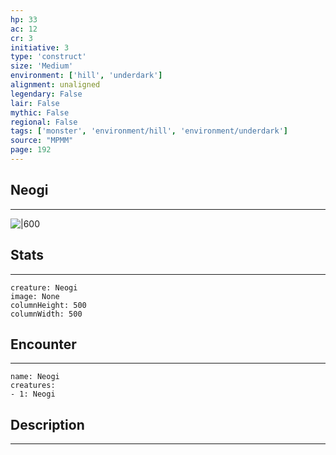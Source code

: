```yaml
---
hp: 33
ac: 12
cr: 3
initiative: 3
type: 'construct'    
size: 'Medium'
environment: ['hill', 'underdark']
alignment: unaligned
legendary: False
lair: False
mythic: False
regional: False
tags: ['monster', 'environment/hill', 'environment/underdark']
source: "MPMM"
page: 192
---
```


## Neogi
---

![|600](D:/Program%20Files/5e.tools/img/bestiary/MPMM/Neogi.webp)

## Stats
---

```statblock
creature: Neogi
image: None
columnHeight: 500
columnWidth: 500
```

## Encounter
---

```encounter-table
name: Neogi
creatures:
- 1: Neogi
```

## Description
---




